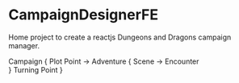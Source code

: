 # CampaignDesignerFE

Home project to create a reactjs Dungeons and Dragons campaign manager.

Campaign {
  Plot Point ->
    Adventure
    {
      Scene ->
        Encounter        
    }
    Turning Point
  }
